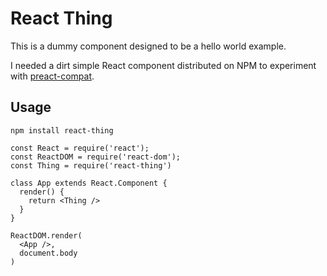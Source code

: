 React Thing
===========

This is a dummy component designed to be a hello world example.

I needed a dirt simple React component distributed on NPM to experiment with
[preact-compat](https://github.com/developit/preact-compat).


Usage
-----

```
npm install react-thing
```

```
const React = require('react');
const ReactDOM = require('react-dom');
const Thing = require('react-thing')

class App extends React.Component {
  render() {
    return <Thing />
  }
}

ReactDOM.render(
  <App />,
  document.body
)
```
